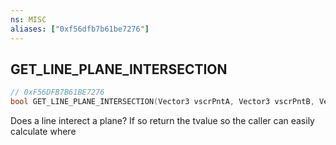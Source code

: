 ```yaml
---
ns: MISC
aliases: ["0xf56dfb7b61be7276"]
---
```

## GET_LINE_PLANE_INTERSECTION

```c
// 0xF56DFB7B61BE7276
bool GET_LINE_PLANE_INTERSECTION(Vector3 vscrPntA, Vector3 vscrPntB, Vector3 vscrPntOnPlane, Vector3 vscrNormal, float fTValue);
```

Does a line interect a plane? If so return the tvalue so the caller can easily calculate where


